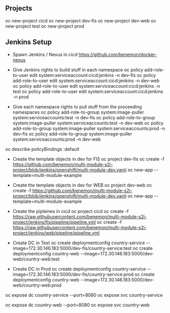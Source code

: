 Projects
--------
oc new-project cicd
oc new-project dev-fis
oc new-project dev-web
oc new-project test
oc new-project prod

Jenkins Setup
-------------
- Spawn Jenkins / Nexus in cicd
https://github.com/benemon/docker-nexus

- Give Jenkins rights to build stuff in each namespace
oc policy add-role-to-user edit system:serviceaccount:cicd:jenkins -n dev-fis
oc policy add-role-to-user edit system:serviceaccount:cicd:jenkins -n dev-web
oc policy add-role-to-user edit system:serviceaccount:cicd:jenkins -n test
oc policy add-role-to-user edit system:serviceaccount:cicd:jenkins -n prod

- Give each namespace rights to pull stuff from the proceeding namespaces
oc policy add-role-to-group system:image-puller system:serviceaccounts:test -n dev-fis
oc policy add-role-to-group system:image-puller system:serviceaccounts:test -n dev-web
oc policy add-role-to-group system:image-puller system:serviceaccounts:prod -n dev-fis
oc policy add-role-to-group system:image-puller system:serviceaccounts:prod -n dev-web


oc describe policyBindings :default



- Create the template objects in dev for FIS
oc project dev-fis
oc create -f https://github.com/benemon/multi-module-s2i-project/blob/jenkins/openshift/multi-module-dev.yaml
oc new-app --template=multi-module-example

- Create the template objects in dev for WEB
oc project dev-web
oc create -f https://github.com/benemon/multi-module-s2i-project/blob/jenkins/openshift/multi-module-dev.yaml
oc new-app --template=multi-module-example


- Create the pipleines in cicd
oc project cicd
oc create -f https://raw.githubusercontent.com/benemon/multi-module-s2i-project/jenkins/fis/pipeline/pipeline.yml
oc create -f https://raw.githubusercontent.com/benemon/multi-module-s2i-project/jenkins/web/pipeline/pipeline.yml


- Create DC in Test
oc create deploymentconfig country-service --image=172.30.146.183:5000/dev-fis/country-service:test
oc create deploymentconfig country-web --image=172.30.146.183:5000/dev-web/country-web:test

- Create DC in Prod
oc create deploymentconfig country-service --image=172.30.146.183:5000/dev-fis/country-service:prod
oc create deploymentconfig country-web --image=172.30.146.183:5000/dev-web/country-web:prod

oc expose dc country-service --port=8080
oc expose svc country-service

oc expose dc country-web --port=8080
oc expose svc country-web

